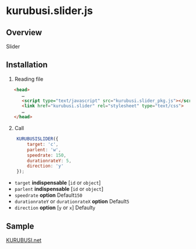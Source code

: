 # kurubusi.slider.js

## Overview
Slider

## Installation

1. Reading file
```html
   <head>
      …
      <script type="text/javascript" src="kurubusi.slider_pkg.js"></script>
      <link href="kurubusi.slider" rel="stylesheet" type="text/css">
      …
   </head>
```


2. Call
```javascript
    KURUBUSISLIDER({
        target: 'c',
        parlent: 'w',
        speedrate: 150,
        durationrateY: 5,
        direction: 'y'
    });
```
* `target`        **indispensable**  [`id` or `object`]
* `parlent`        **indispensable**  [`id` or `object`]
* `speedrate`        **option** Default`150`
* `durationrateY` or `durationrateX` **option** Default`5`
* `direction`        **option** [`y` or `x`] Default`y`


## Sample

[KURUBUSI.net](http://kurubusi.net/products/sample/kurubusi-slider_sample-1/)
